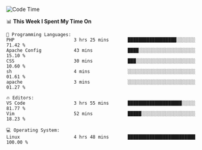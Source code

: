 <!-- [![Top Langs](https://github-readme-stats.vercel.app/api/top-langs/?username=gagahsyuja&theme=dracula&hide_border=true&border_radius=7)](https://github.com/anuraghazra/github-readme-stats) -->

<!--START_SECTION:waka-->
![Code Time](http://img.shields.io/badge/Code%20Time-68%20hrs%2011%20mins-blue)

📊 **This Week I Spent My Time On** 

```text
💬 Programming Languages: 
PHP                      3 hrs 25 mins       ██████████████████░░░░░░░   71.42 % 
Apache Config            43 mins             ████░░░░░░░░░░░░░░░░░░░░░   15.10 % 
CSS                      30 mins             ███░░░░░░░░░░░░░░░░░░░░░░   10.60 % 
sh                       4 mins              ░░░░░░░░░░░░░░░░░░░░░░░░░   01.61 % 
apache                   3 mins              ░░░░░░░░░░░░░░░░░░░░░░░░░   01.27 % 

🔥 Editors: 
VS Code                  3 hrs 55 mins       ████████████████████░░░░░   81.77 % 
Vim                      52 mins             █████░░░░░░░░░░░░░░░░░░░░   18.23 % 

💻 Operating System: 
Linux                    4 hrs 48 mins       █████████████████████████   100.00 % 
```


<!--END_SECTION:waka-->
